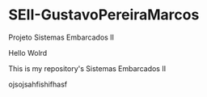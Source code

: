 # SEII-GustavoPereiraMarcos
 Projeto Sistemas Embarcados II
 
Hello Wolrd

This is my repository's Sistemas Embarcados II

ojsojsahfishifhasf